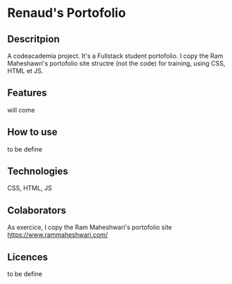 # Renaud's Portofolio

## Descritpion
A codeacademia project. It's a Fullstack student portofolio. I copy the Ram Maheshawri's portofolio site structre (not the code) for training, using CSS, HTML et JS.

## Features
will come

## How to use
to be define

## Technologies
CSS, HTML, JS

## Colaborators
As exercice, I copy the Ram Maheshwari's portofolio site https://www.rammaheshwari.com/

## Licences
to be define
